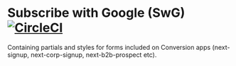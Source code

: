 #  Subscribe with Google (SwG) [![CircleCI](https://circleci.com/gh/Financial-Times/n-conversion-forms.svg?style=svg&circle-token=53194bdb41b629f6e3696ccfdb2a2492a12b7360)](https://circleci.com/gh/Financial-Times/n-conversion-forms)

Containing partials and styles for forms included on Conversion apps (next-signup, next-corp-signup, next-b2b-prospect etc).


